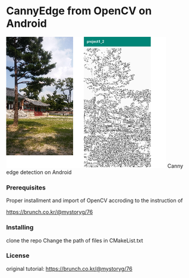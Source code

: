 # CannyEdge from OpenCV on Android 

<img src="제목 없음.png">  
Canny edge detection on Android

### Prerequisites
Proper installment and import of OpenCV accroding to the instruction of 

https://brunch.co.kr/@mystoryg/76 

### Installing

clone the repo
Change the path of files in CMakeList.txt




### License

original tutorial:
https://brunch.co.kr/@mystoryg/76 
